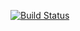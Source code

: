 [![Build Status](https://travis-ci.org/danya-fr0st/lab11.svg?branch=master)](https://travis-ci.org/danya-fr0st/lab11)
